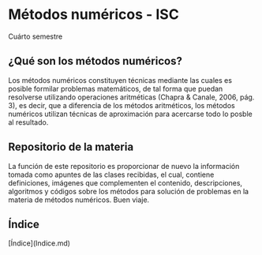 # Métodos numéricos - ISC
Cuárto semestre

<h2>¿Qué son los métodos numéricos?</h2>
Los métodos numéricos constituyen técnicas mediante las cuales es posible formilar problemas matemáticos, de tal forma que puedan resolverse utilizando operaciones aritméticas (Chapra & Canale, 2006, pág. 3), es decir, que a diferencia de los métodos aritméticos, los métodos numéricos utilizan técnicas de aproximación para acercarse todo lo posble al resultado.

<h2>Repositorio de la materia</h2>
La función de este repositorio es proporcionar de nuevo la información tomada como apuntes de las clases recibidas, el cual, contiene definiciones, imágenes que complementen el contenido, descripciones, algoritmos y códigos sobre los métodos para solución de problemas en la materia de métodos numéricos. Buen viaje.

<h2>Índice</h2>
[Índice](Indice.md)
